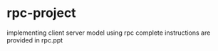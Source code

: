 # rpc-project
implementing client server model using rpc
complete instructions are provided in rpc.ppt
